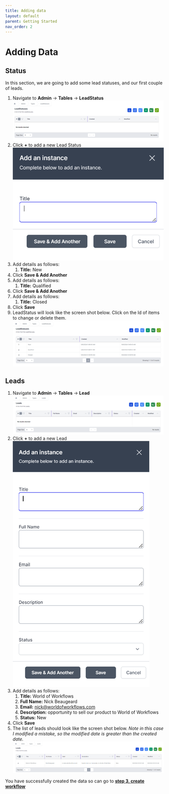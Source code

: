```yaml
---
title: Adding data
layout: default
parent: Getting Started
nav_order: 2
---
```


# Adding Data

## Status

In this section, we are going to add some lead statuses, and our first couple of leads.

1. Navigate to **Admin** -> **Tables** -> **LeadStatus**
   ![LeadStatusClear](../images/04_image-7.png)
2. Click **+** to add a new Lead Status
   ![Add Lead Status](../images/04_image-8.png)
3. Add details as follows:
   1. **Title:** New
4. Click **Save & Add Another**
5. Add details as follows:
   1. **Title:** Qualified
6. Click **Save & Add Another**
7. Add details as follows:
   1. **Title:** Closed
8. Click **Save**
9. LeadStatus will look like the screen shot below. Click on the Id of items to change or delete them.
    ![Lead Statuses](../images/04_image-9.png)

## Leads

1. Navigate to **Admin** -> **Tables** -> **Lead**
   ![LeadsClear](../images/04_image-10.png)
2. Click **+** to add a new Lead
   ![Add New Lead](../images/04_image-11.png)
3. Add details as follows:
   1. **Title:** World of Workflows
   2. **Full Name:** Nick Beaugeard
   3. **Email:** nick@worldofworkflows.com
   4. **Description:** opportunity to sell our product to World of Workflows
   5. **Status:** New
4. Click **Save**
5. The list of leads should look like the screen shot below. *Note in this case I modified a mistake, so the modified date is greater than the created date.*
   ![Created Lead](../images/04_image-12.png)

You have successfully created the data so can go to **[step 3, create workflow](./create-workflow.html)**
